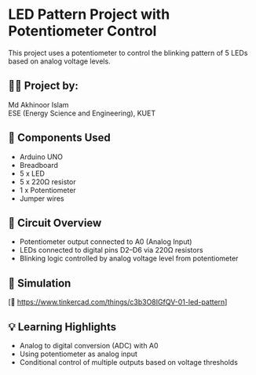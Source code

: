 # LED Pattern Project with Potentiometer Control

This project uses a potentiometer to control the blinking pattern of 5 LEDs based on analog voltage levels.

## 👨‍🎓 Project by:
Md Akhinoor Islam  
ESE (Energy Science and Engineering), KUET

## 🔧 Components Used
- Arduino UNO
- Breadboard
- 5 x LED
- 5 x 220Ω resistor
- 1 x Potentiometer
- Jumper wires

## 🔌 Circuit Overview
- Potentiometer output connected to A0 (Analog Input)
- LEDs connected to digital pins D2–D6 via 220Ω resistors
- Blinking logic controlled by analog voltage level from potentiometer

## 🔗 Simulation
[🔗 https://www.tinkercad.com/things/c3b3O8IGfQV-01-led-pattern] 

## 💡 Learning Highlights
- Analog to digital conversion (ADC) with A0
- Using potentiometer as analog input
- Conditional control of multiple outputs based on voltage thresholds
